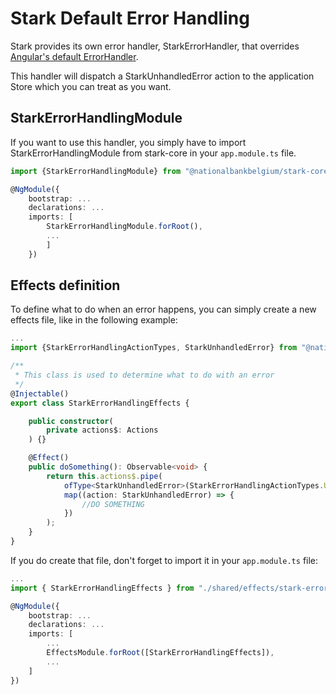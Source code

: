 # Stark Default Error Handling

Stark provides its own error handler, StarkErrorHandler, that overrides [Angular's default ErrorHandler](https://angular.io/api/core/ErrorHandler).

This handler will dispatch a StarkUnhandledError action to the application Store which you can treat as you want.

## StarkErrorHandlingModule

If you want to use this handler, you simply have to import StarkErrorHandlingModule from stark-core in your `app.module.ts` file.

```typescript
import {StarkErrorHandlingModule} from "@nationalbankbelgium/stark-core";

@NgModule({
	bootstrap: ...
	declarations: ...
	imports: [
		StarkErrorHandlingModule.forRoot(),
		...
		]
	})
```

## Effects definition

To define what to do when an error happens, you can simply create a new effects file, like in the following example:

```typescript
...
import {StarkErrorHandlingActionTypes, StarkUnhandledError} from "@nationalbankbelgium/stark-core";

/**
 * This class is used to determine what to do with an error
 */
@Injectable()
export class StarkErrorHandlingEffects {

	public constructor(
		private actions$: Actions
	) {}

	@Effect()
	public doSomething(): Observable<void> {
		return this.actions$.pipe(
			ofType<StarkUnhandledError>(StarkErrorHandlingActionTypes.UNHANDLED_ERROR),
			map((action: StarkUnhandledError) => {
				//DO SOMETHING
			})
		);
	}
}
```

If you do create that file, don't forget to import it in your `app.module.ts` file:

```typescript
...
import { StarkErrorHandlingEffects } from "./shared/effects/stark-error-handler.effects";

@NgModule({
	bootstrap: ...
	declarations: ...
	imports: [
		...
		EffectsModule.forRoot([StarkErrorHandlingEffects]),
		...
	]
})
```
